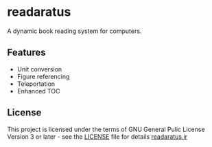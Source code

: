 # readaratus

A dynamic book reading system for computers.
## Features
- Unit conversion
- Figure referencing
- Teleportation
- Enhanced TOC

## License

This project is licensed under the terms of GNU General Pulic License Version 3 or later - see the [LICENSE](LICENSE) file for details
[readaratus.ir](https://www.readaratus.ir)
